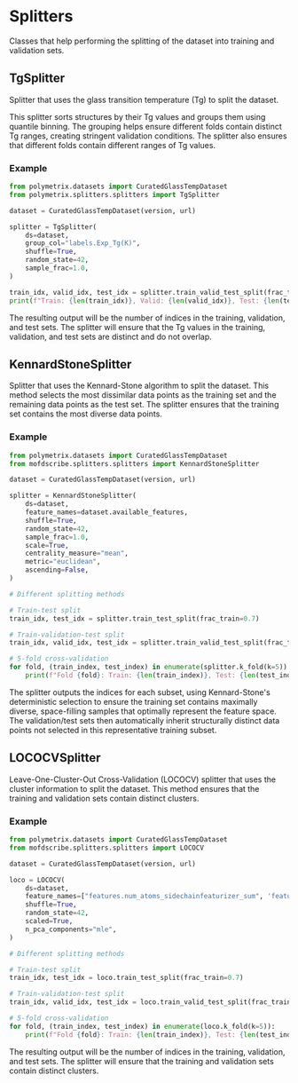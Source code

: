 # Splitters

Classes that help performing the splitting of the dataset into training and validation sets.

## TgSplitter

Splitter that uses the glass transition temperature (Tg) to split the dataset.

This splitter sorts structures by their Tg values and groups them using quantile binning. The grouping helps ensure different folds contain distinct Tg ranges, creating stringent validation conditions. The splitter also ensures that different folds contain different ranges of Tg values.

### Example

```python
from polymetrix.datasets import CuratedGlassTempDataset
from polymetrix.splitters.splitters import TgSplitter

dataset = CuratedGlassTempDataset(version, url)

splitter = TgSplitter(
    ds=dataset,
    group_col="labels.Exp_Tg(K)",
    shuffle=True,
    random_state=42,
    sample_frac=1.0,
)

train_idx, valid_idx, test_idx = splitter.train_valid_test_split(frac_train=0.6, frac_valid=0.1)
print(f"Train: {len(train_idx)}, Valid: {len(valid_idx)}, Test: {len(test_idx)}")

```

The resulting output will be the number of indices in the training, validation, and test sets. The splitter will ensure that the Tg values in the training, validation, and test sets are distinct and do not overlap.

## KennardStoneSplitter

Splitter that uses the Kennard-Stone algorithm to split the dataset. This method selects the most dissimilar data points as the training set and the remaining data points as the test set. The splitter ensures that the training set contains the most diverse data points.

### Example

```python
from polymetrix.datasets import CuratedGlassTempDataset
from mofdscribe.splitters.splitters import KennardStoneSplitter

dataset = CuratedGlassTempDataset(version, url)

splitter = KennardStoneSplitter(
    ds=dataset,
    feature_names=dataset.available_features,
    shuffle=True,
    random_state=42,
    sample_frac=1.0,
    scale=True,
    centrality_measure="mean",
    metric="euclidean",
    ascending=False,
)

# Different splitting methods

# Train-test split
train_idx, test_idx = splitter.train_test_split(frac_train=0.7) 

# Train-validation-test split
train_idx, valid_idx, test_idx = splitter.train_valid_test_split(frac_train=0.7, frac_valid=0.15)

# 5-fold cross-validation
for fold, (train_index, test_index) in enumerate(splitter.k_fold(k=5)):
    print(f"Fold {fold}: Train: {len(train_index)}, Test: {len(test_index)}")
```

The splitter outputs the indices for each subset, using Kennard-Stone's deterministic selection to ensure the training set contains maximally diverse, space-filling samples that optimally represent the feature space. The validation/test sets then automatically inherit structurally distinct data points not selected in this representative training subset.

## LOCOCVSplitter

Leave-One-Cluster-Out Cross-Validation (LOCOCV) splitter that uses the cluster information to split the dataset. This method ensures that the training and validation sets contain distinct clusters.

### Example

```python
from polymetrix.datasets import CuratedGlassTempDataset
from mofdscribe.splitters.splitters import LOCOCV

dataset = CuratedGlassTempDataset(version, url)

loco = LOCOCV(
    ds=dataset,
    feature_names=["features.num_atoms_sidechainfeaturizer_sum", 'features.num_rotatable_bonds_fullpolymerfeaturizer', 'features.num_rings_fullpolymerfeaturizer']
    shuffle=True,
    random_state=42,  
    scaled=True,  
    n_pca_components="mle",  
)

# Different splitting methods

# Train-test split  
train_idx, test_idx = loco.train_test_split(frac_train=0.7)

# Train-validation-test split
train_idx, valid_idx, test_idx = loco.train_valid_test_split(frac_train=0.7, frac_valid=0.15)

# 5-fold cross-validation
for fold, (train_index, test_index) in enumerate(loco.k_fold(k=5)):
    print(f"Fold {fold}: Train: {len(train_index)}, Test: {len(test_index)}")
```
The resulting output will be the number of indices in the training, validation, and test sets. The splitter will ensure that the training and validation sets contain distinct clusters.


